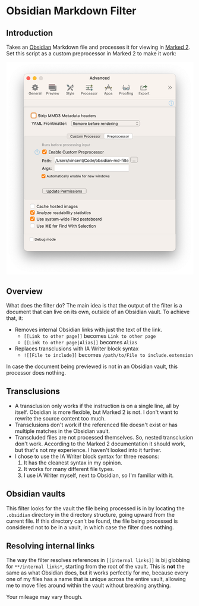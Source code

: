 # Obsidian Markdown Filter

## Introduction

Takes an [Obsidian](https://obsidian.md) Markdown file and processes it for viewing in [Marked 2](https://marked2app.com). Set this script as a custom preprocessor in Marked 2 to make it work:

![Marked 2 App Settings](marked2-settings-screenshot.png)

## Overview

What does the filter do? The main idea is that the output of the filter is a document that can live on its own, outside of an Obsidian vault. To achieve that, it: 

- Removes internal Obsidian links with just the text of the link.
    - `[[Link to other page]]` becomes `Link to other page`
    - `[[Link to other page|Alias]]` becomes `Alias`
- Replaces transclusions with IA Writer block syntax
    - `![[File to include]]` becomes `/path/to/File to include.extension`
    
In case the document being previewed is not in an Obsidian vault, this processor does nothing.

## Transclusions

- A transclusion only works if the instruction is on a single line, all by itself. Obsidian is more flexible, but Marked 2 is not. I don't want to rewrite the source content too much.
- Transclusions don't work if the referenced file doesn't exist or has multiple matches in the Obsidian vault.
- Transcluded files are not processed themselves. So, nested transclusion don't work. According to the Marked 2 documentation it should work, but that's not my experience. I haven't looked into it further.
- I chose to use the IA Writer block syntax for three reasons:
    1. It has the cleanest syntax in my opinion.
    2. It works for many different file types.
    3. I use iA Writer myself, next to Obsidian, so I'm familiar with it.

## Obsidian vaults

This filter looks for the vault the file being processed is in by locating the `.obsidian` directory in the directory structure, going upward from the current file. If this directory can't be found, the file being processed is considered not to be in a vault, in which case the filter does nothing.

## Resolving internal links

The way the filter resolves references in `[[internal links]]` is bij globbing for `**/internal links*`, starting from the root of the vault. This is **not** the same as what Obsidian does, but it works perfectly for me, because every one of my files has a name that is unique across the entire vault, allowing me to move files around within the vault without breaking anything.

Your mileage may vary though.